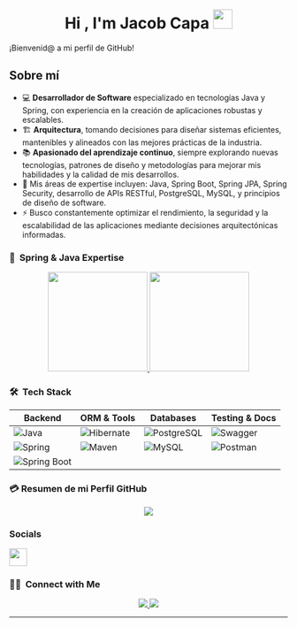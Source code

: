 <h1 align="center"><b>Hi , I'm Jacob Capa </b><img src="https://media.giphy.com/media/hvRJCLFzcasrR4ia7z/giphy.gif" width="35"></h1>
<!--  -->

¡Bienvenid@ a mi perfil de GitHub!

## Sobre mí

- 💻 **Desarrollador de Software** especializado en tecnologías Java y Spring, con experiencia en la creación de aplicaciones robustas y escalables.
- 🏗️ **Arquitectura**, tomando decisiones para diseñar sistemas eficientes, mantenibles y alineados con las mejores prácticas de la industria.
- 📚 **Apasionado del aprendizaje continuo**, siempre explorando nuevas tecnologías, patrones de diseño y metodologías para mejorar mis habilidades y la calidad de mis desarrollos.
- 🧠 Mis áreas de expertise incluyen: Java, Spring Boot, Spring JPA, Spring Security, desarrollo de APIs RESTful, PostgreSQL, MySQL, y principios de diseño de software.
- ⚡ Busco constantemente optimizar el rendimiento, la seguridad y la escalabilidad de las aplicaciones mediante decisiones arquitectónicas informadas.

### 🚀 &nbsp;Spring & Java Expertise

<p align="center">
<a href="https://github.com/Jacobo-JCA">
  <img height="180em" src="https://github-readme-stats.vercel.app/api?username=Jacobo-JCA&show_icons=true&theme=java-dark&include_all_commits=true&count_private=true&title_color=6DB33F&icon_color=6DB33F&text_color=ffffff&bg_color=0d1117"/>
  <img height="180em" src="https://github-readme-stats.vercel.app/api/top-langs/?username=Jacobo-JCA&layout=compact&theme=java-dark&langs_count=8&hide=html,css,scss,less,blade&title_color=6DB33F&text_color=ffffff&bg_color=0d1117&card_width=250"/>
</a>
</p>

### 🛠️ &nbsp;Tech Stack

| Backend           | ORM & Tools        | Databases         | Testing & Docs    |
|-------------------|--------------------|-------------------|-------------------|
| ![Java](https://img.shields.io/badge/Java-007396?style=for-the-badge&logo=java&logoColor=white) | ![Hibernate](https://img.shields.io/badge/Hibernate-59666C?style=for-the-badge&logo=hibernate&logoColor=white) | ![PostgreSQL](https://img.shields.io/badge/PostgreSQL-336791?style=for-the-badge&logo=postgresql&logoColor=white) | ![Swagger](https://img.shields.io/badge/Swagger-85EA2D?style=for-the-badge&logo=swagger&logoColor=black) |
| ![Spring](https://img.shields.io/badge/Spring-6DB33F?style=for-the-badge&logo=spring&logoColor=white) | ![Maven](https://img.shields.io/badge/Maven-C71A36?style=for-the-badge&logo=apache-maven&logoColor=white) | ![MySQL](https://img.shields.io/badge/MySQL-4479A1?style=for-the-badge&logo=mysql&logoColor=white) | ![Postman](https://img.shields.io/badge/Postman-FF6C37?style=for-the-badge&logo=postman&logoColor=white) |
| ![Spring Boot](https://img.shields.io/badge/Spring_Boot-6DB33F?style=for-the-badge&logo=spring-boot&logoColor=white) |  |  |  |

                
### 💳 Resumen de mi Perfil GitHub

<div align="center">
  
![](https://github-profile-summary-cards.vercel.app/api/cards/profile-details?username=Jacobo-JCA&theme=github_dark)
  
</div>


### Socials
<p align="left"> <a href="https://www.x.com/jcobjoss777" target="_blank" rel="noreferrer"> <picture> <source media="(prefers-color-scheme: dark)" srcset="https://raw.githubusercontent.com/danielcranney/readme-generator/main/public/icons/socials/twitter-dark.svg" /> <source media="(prefers-color-scheme: light)" srcset="https://raw.githubusercontent.com/danielcranney/readme-generator/main/public/icons/socials/twitter.svg" /> <img src="https://raw.githubusercontent.com/danielcranney/readme-generator/main/public/icons/socials/twitter.svg" width="32" height="32" /> </picture> </a></p>

### 🤝🏻 &nbsp;Connect with Me

<p align="center">
<a href="https://linkedin.com/in/jacobopro">
  <img src="https://img.shields.io/badge/-Jacobo%20JCA-0077B5?style=flat&logo=Linkedin&logoColor=white"/>
</a>
<a href="mailto:jacobowiz.7@protonmail.com">
  <img src="https://img.shields.io/badge/-jacobowiz.7@protonmail.com-8B89CC?style=flat&logo=protonmail&logoColor=white"/>
</a>
</p>

-----
